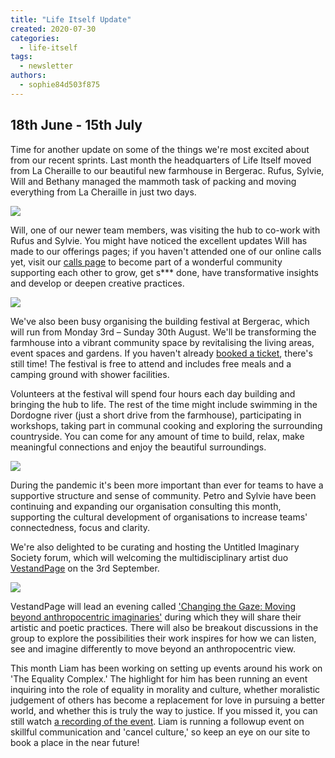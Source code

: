 ```yaml
---
title: "Life Itself Update"
created: 2020-07-30
categories: 
  - life-itself
tags: 
  - newsletter
authors: 
  - sophie84d503f875
---
```


## 18th June - 15th July

Time for another update on some of the things we're most excited about from our recent sprints. Last month the headquarters of Life Itself moved from La Cheraille to our beautiful new farmhouse in Bergerac. Rufus, Sylvie, Will and Bethany managed the mammoth task of packing and moving everything from La Cheraille in just two days.

![](https://artearthtech.files.wordpress.com/2020/07/6xj8nh0.jpg?w=768)

Will, one of our newer team members, was visiting the hub to co-work with Rufus and Sylvie. You might have noticed the excellent updates Will has made to our offerings pages; if you haven't attended one of our online calls yet, visit our [calls page](https://lifeitself.org/calls/) to become part of a wonderful community supporting each other to grow, get s\*\*\* done, have transformative insights and develop or deepen creative practices.

![](https://artearthtech.files.wordpress.com/2020/07/116157718_667604487164821_1938945439094275964_n.jpg?w=1024)

We've also been busy organising the building festival at Bergerac, which will run from Monday 3rd – Sunday 30th August. We'll be transforming the farmhouse into a vibrant community space by revitalising the living areas, event spaces and gardens. If you haven't already [booked a ticket](https://ti.to/art-earth-tech/bergerac-build-festival), there's still time! The festival is free to attend and includes free meals and a camping ground with shower facilities.

Volunteers at the festival will spend four hours each day building and bringing the hub to life. The rest of the time might include swimming in the Dordogne river (just a short drive from the farmhouse), participating in workshops, taking part in communal cooking and exploring the surrounding countryside. You can come for any amount of time to build, relax, make meaningful connections and enjoy the beautiful surroundings.

![](https://artearthtech.files.wordpress.com/2020/07/116340582_1108459432888265_267365227400177128_n.jpg?w=819)

During the pandemic it's been more important than ever for teams to have a supportive structure and sense of community. Petro and Sylvie have been continuing and expanding our organisation consulting this month, supporting the cultural development of organisations to increase teams' connectedness, focus and clarity.

We're also delighted to be curating and hosting the Untitled Imaginary Society forum, which will welcoming the multidisciplinary artist duo [VestandPage](https://www.vest-and-page.de) on the 3rd September.

![](https://artearthtech.files.wordpress.com/2020/07/98018259_3595952023752788_3893629604648189952_o.jpg?w=1024)

VestandPage will lead an evening called ['Changing the Gaze: Moving beyond anthropocentric imaginaries'](https://untitled.community/events/imaginary-society/) during which they will share their artistic and poetic practices. There will also be breakout discussions in the group to explore the possibilities their work inspires for how we can listen, see and imagine differently to move beyond an anthropocentric view.

This month Liam has been working on setting up events around his work on 'The Equality Complex.' The highlight for him has been running an event inquiring into the role of equality in morality and culture, whether moralistic judgement of others has become a replacement for love in pursuing a better world, and whether this is truly the way to justice. If you missed it, you can still watch [a recording of the event](https://lifeitself.org/2020/07/14/the-equality-complex-sunday-salon-19th-july-2020-3pm/?fbclid=IwAR0Z3Dya3gfpSMthDjFWt173QO3DRnU1tFn0UnBSrvo-wIF30we6m2P086U). Liam is running a followup event on skillful communication and 'cancel culture,' so keep an eye on our site to book a place in the near future!
